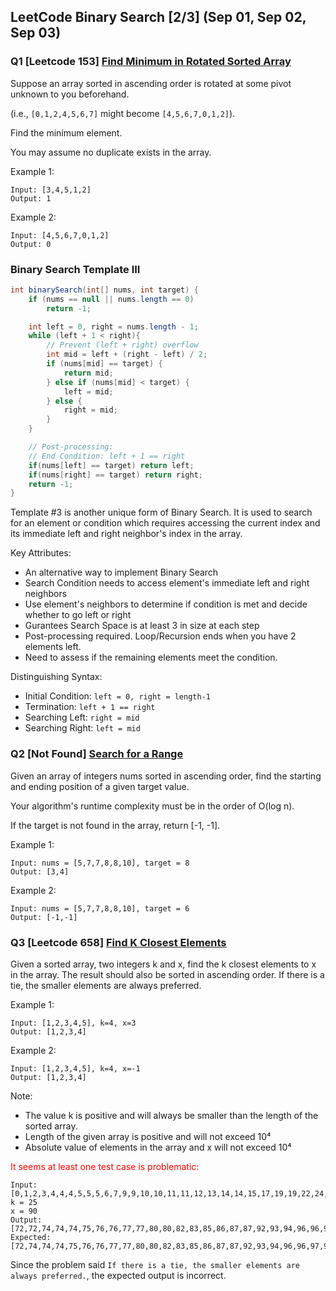 ## LeetCode Binary Search [2/3] (Sep 01, Sep 02, Sep 03)

### Q1 [Leetcode 153] [Find Minimum in Rotated Sorted Array](https://leetcode.com/problems/find-minimum-in-rotated-sorted-array)

Suppose an array sorted in ascending order is rotated at some pivot unknown to you beforehand.

(i.e., `[0,1,2,4,5,6,7]` might become  `[4,5,6,7,0,1,2]`).

Find the minimum element.

You may assume no duplicate exists in the array.

Example 1:
```
Input: [3,4,5,1,2]
Output: 1
```
Example 2:
```
Input: [4,5,6,7,0,1,2]
Output: 0
```

### Binary Search Template III

```java
int binarySearch(int[] nums, int target) {
    if (nums == null || nums.length == 0)
        return -1;

    int left = 0, right = nums.length - 1;
    while (left + 1 < right){
        // Prevent (left + right) overflow
        int mid = left + (right - left) / 2;
        if (nums[mid] == target) {
            return mid;
        } else if (nums[mid] < target) {
            left = mid;
        } else {
            right = mid;
        }
    }

    // Post-processing:
    // End Condition: left + 1 == right
    if(nums[left] == target) return left;
    if(nums[right] == target) return right;
    return -1;
}
```

Template #3 is another unique form of Binary Search. It is used to search for an element or condition which requires accessing the current index and its immediate left and right neighbor's index in the array.

Key Attributes:

* An alternative way to implement Binary Search
* Search Condition needs to access element's immediate left and right neighbors
* Use element's neighbors to determine if condition is met and decide whether to go left or right
* Gurantees Search Space is at least 3 in size at each step
* Post-processing required. Loop/Recursion ends when you have 2 elements left.
* Need to assess if the remaining elements meet the condition.

Distinguishing Syntax:

* Initial Condition: `left = 0, right = length-1`
* Termination: `left + 1 == right`
* Searching Left: `right = mid`
* Searching Right: `left = mid`

### Q2 [Not Found] [Search for a Range](https://leetcode.com/explore/learn/card/binary-search/135/template-iii/944/)

Given an array of integers nums sorted in ascending order, find the starting and ending position of a given target value.

Your algorithm's runtime complexity must be in the order of O(log n).

If the target is not found in the array, return [-1, -1].

Example 1:
```
Input: nums = [5,7,7,8,8,10], target = 8
Output: [3,4]
```
Example 2:
```
Input: nums = [5,7,7,8,8,10], target = 6
Output: [-1,-1]
```

### Q3 [Leetcode 658] [Find K Closest Elements](https://leetcode.com/problems/find-k-closest-elements)

Given a sorted array, two integers k and x, find the k closest elements to x in the array. The result should also be sorted in ascending order. If there is a tie, the smaller elements are always preferred.

Example 1:
```
Input: [1,2,3,4,5], k=4, x=3
Output: [1,2,3,4]
```
Example 2:
```
Input: [1,2,3,4,5], k=4, x=-1
Output: [1,2,3,4]
```
Note:
* The value k is positive and will always be smaller than the length of the sorted array.
* Length of the given array is positive and will not exceed 10⁴
* Absolute value of elements in the array and x will not exceed 10⁴

<span style="color:red">It seems at least one test case is problematic:</span>
```
Input: [0,1,2,3,4,4,4,5,5,5,6,7,9,9,10,10,11,11,12,13,14,14,15,17,19,19,22,24,24,25,25,27,27,29,30,32,32,33,33,35,36,38,39,41,42,43,44,44,46,47,48,49,52,53,53,54,54,57,57,58,59,59,59,60,60,60,61,61,62,64,66,68,68,70,72,72,74,74,74,75,76,76,77,77,80,80,82,83,85,86,87,87,92,93,94,96,96,97,98,99]
k = 25
x = 90
Output:
[72,72,74,74,74,75,76,76,77,77,80,80,82,83,85,86,87,87,92,93,94,96,96,97,98]
Expected:
[72,74,74,74,75,76,76,77,77,80,80,82,83,85,86,87,87,92,93,94,96,96,97,98,99]
```
Since the problem said `If there is a tie, the smaller elements are always preferred.`, the expected output is incorrect.
